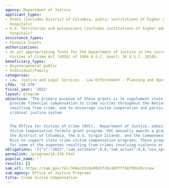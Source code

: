 ```yaml
---
agency: Department of Justice
applicant_types:
- State (includes District of Columbia, public institutions of higher education and
  hospitals)
- U.S. Territories and possessions (includes institutions of higher education and
  hospitals)
assistance_types:
- Formula Grants
authorizations:
- an act appropriating funds for the Department of Justice in the current fiscal year..
  Victims of Crime Act (VOCA) of 1984 U.S.C. &sect; 34 U.S.C. 20102.
beneficiary_types:
- Anyone/general public
- Individual/Family
categories:
- Law, Justice and Legal Services - Law Enforcement - Planning and Operations
cfda: '16.576'
fiscal_year: '2022'
layout: program
objective: 'The primary purpose of these grants is to supplement state efforts to
  provide financial compensation to crime victims throughout the Nation for costs
  resulting from crime, and to encourage victim cooperation and participation in the
  criminal justice system.


  The Office for Victims of Crime (OVC),  Department of Justice, administers the Crime
  Victim Compensation formula grant program. OVC annually awards a grant to each state,
  the District of Columbia, the U.S. Virgin Islands, and the Commonwealth of Puerto
  Rico to support state crime victim compensation programs. These programs help pay
  for some of the expenses resulting from crimes involving violence or abuse.'
obligations: '[{"x":"2022","sam_estimate":0.0,"sam_actual":0.0,"usa_spending_actual":180039052.12},{"x":"2023","sam_estimate":0.0,"sam_actual":0.0,"usa_spending_actual":-20470.9},{"x":"2024","sam_estimate":0.0,"sam_actual":0.0,"usa_spending_actual":0.0}]'
permalink: /program/16.576.html
popular_name: ''
results: []
sam_url: https://sam.gov/fal/348acb5cba9041f2bc403fffd8799420/view
sub-agency: Office of Justice Programs
title: Crime Victim Compensation
---
```

